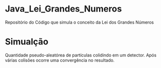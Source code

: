 # Java_Lei_Grandes_Numeros
Repositório do Código que simula o conceito da Lei dos Grandes Números

# Simualção

Quantidade pseudo-aleatórea de partículas colidindo em um detector. Após várias colisões ocorre uma convergência no resultado.
